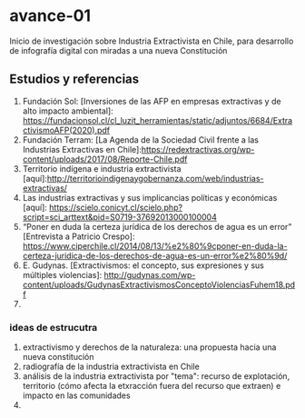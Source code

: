 # avance-01
Inicio de investigación sobre Industria Extractivista en Chile, para desarrollo de infografía digital con miradas a una nueva Constitución

## Estudios y referencias
1. Fundación Sol: [Inversiones de las AFP en empresas extractivas y de alto impacto ambiental]: https://fundacionsol.cl/cl_luzit_herramientas/static/adjuntos/6684/ExtractivismoAFP(2020).pdf
2. Fundación Terram: [La Agenda de la Sociedad Civil frente a las Industrias Extractivas en Chile]:https://redextractivas.org/wp-content/uploads/2017/08/Reporte-Chile.pdf
3. Territorio indígena e industria extractivista [aquí]:http://territorioindigenaygobernanza.com/web/industrias-extractivas/
4. Las industrias extractivas y sus implicancias políticas y económicas [aquí]: https://scielo.conicyt.cl/scielo.php?script=sci_arttext&pid=S0719-37692013000100004
5. “Poner en duda la certeza jurídica de los derechos de agua es un error” [Entrevista a Patricio Crespo]: https://www.ciperchile.cl/2014/08/13/%e2%80%9cponer-en-duda-la-certeza-juridica-de-los-derechos-de-agua-es-un-error%e2%80%9d/
6. E. Gudynas. [Extractivismos: el concepto, sus expresiones y sus múltiples violencias]: http://gudynas.com/wp-content/uploads/GudynasExtractivismosConceptoViolenciasFuhem18.pdf
7. 

### ideas de estrucutra
1. extractivismo y derechos de la naturaleza: una propuesta hacia una nueva constitución
2. radiografía de la industria extractivista en Chile
3. análisis de la industria extractivista por "tema": recurso de explotación, territorio (cómo afecta la etxracción fuera del recurso que extraen) e impacto en las comunidades
4. 
